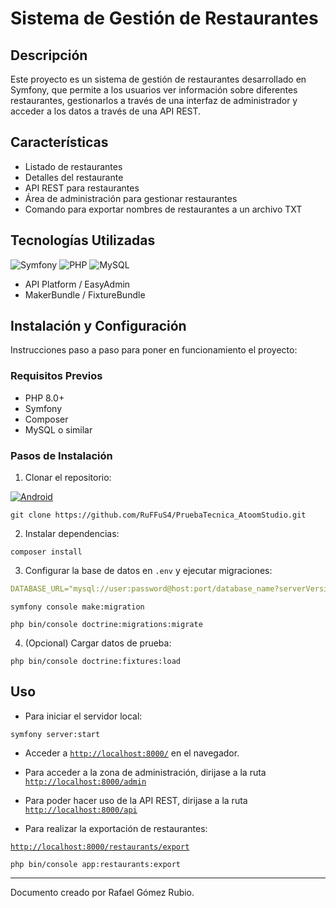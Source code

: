 # Sistema de Gestión de Restaurantes

## Descripción

Este proyecto es un sistema de gestión de restaurantes desarrollado en Symfony, que permite a los usuarios ver información sobre diferentes restaurantes, gestionarlos a través de una interfaz de administrador y acceder a los datos a través de una API REST.

## Características

- Listado de restaurantes
- Detalles del restaurante
- API REST para restaurantes
- Área de administración para gestionar restaurantes
- Comando para exportar nombres de restaurantes a un archivo TXT

## Tecnologías Utilizadas

![Symfony](https://img.shields.io/badge/symfony-%23000000.svg?style=for-the-badge&logo=symfony&logoColor=white)
![PHP](https://img.shields.io/badge/php-%23777BB4.svg?style=for-the-badge&logo=php&logoColor=white)
![MySQL](https://img.shields.io/badge/mysql-%2300f.svg?style=for-the-badge&logo=mysql&logoColor=white)
- API Platform / EasyAdmin
- MakerBundle / FixtureBundle

## Instalación y Configuración

Instrucciones paso a paso para poner en funcionamiento el proyecto:

### Requisitos Previos

- PHP 8.0+
- Symfony
- Composer
- MySQL o similar

### Pasos de Instalación

1. Clonar el repositorio:

[![Android](https://img.shields.io/github/stars/RuFFuS4/PruebaTecnica_AtoomStudio?label=Prueba%20Técnica%20Atoom%20Studio&style=social)](https://github.com/RuFFuS4/PruebaTecnica_AtoomStudio)

```shell
git clone https://github.com/RuFFuS4/PruebaTecnica_AtoomStudio.git
```

2. Instalar dependencias:

```shell
composer install
```

3. Configurar la base de datos en `.env` y ejecutar migraciones:

```yml
DATABASE_URL="mysql://user:password@host:port/database_name?serverVersion=8.0.32&charset=utf8mb4"
```

```shell
symfony console make:migration

php bin/console doctrine:migrations:migrate
```

4. (Opcional) Cargar datos de prueba:

```shell
php bin/console doctrine:fixtures:load
```

## Uso

- Para iniciar el servidor local:

```shell
symfony server:start
```

- Acceder a [`http://localhost:8000/`](http://localhost:8000/) en el navegador.

- Para acceder a la zona de administración, dirijase a la ruta [`http://localhost:8000/admin`](http://localhost:8000/admin)

- Para poder hacer uso de la API REST, dirijase a la ruta [`http://localhost:8000/api`](http://localhost:8000/api)

- Para realizar la exportación de restaurantes:

[`http://localhost:8000/restaurants/export`](http://localhost:8000/restaurants/export)

```shell
php bin/console app:restaurants:export
```

---

Documento creado por Rafael Gómez Rubio.